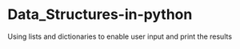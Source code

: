# Data_Structures-in-python
Using lists and dictionaries to enable user input and print the results
